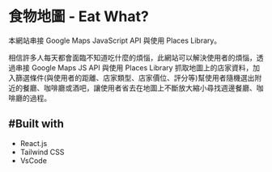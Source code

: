 # 食物地圖 - Eat What?

本網站串接 Google Maps JavaScript API 與使用 Places Library。

相信許多人每天都會面臨不知道吃什麼的煩惱，此網站可以解決使用者的煩惱，透過串接 Google Maps JS API 與使用 Places Library 抓取地圖上的店家資料，加入篩選條件(與使用者的距離、店家類型、店家價位、評分等)幫使用者隨機選出附近的餐廳、咖啡廳或酒吧，讓使用者省去在地圖上不斷放大縮小尋找週邊餐廳、咖啡廳的過程。

## #Built with

- React.js
- Tailwind CSS
- VsCode
